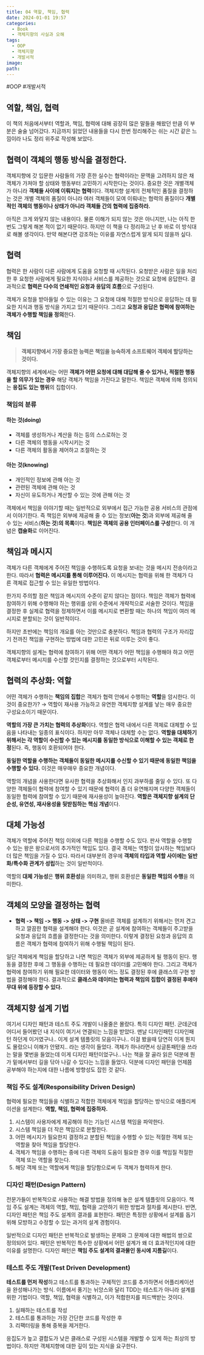 ```yaml
---
title: 04 역할, 책임, 협력
date: 2024-01-01 19:57
categories:
  - Book
  - 객체지향의 사실과 오해
tags:
  - OOP
  - 객체지향
  - 개발서적
image: 
path:
---
```

#OOP #개발서적 

## 역할, 책임, 협력
이 책의 처음에서부터 역할과, 책임, 협력에 대해 굉장히 많은 말들을 해왔던 만큼 이 부분은 술술 넘어갔다. 지금까지 읽었던 내용들을 다시 한번 정리해주는 쉬는 시간 같은 느낌이라 나도 정리 위주로 작성해 보았다.

## 협력이 객체의 행동 방식을 결정한다.
객체지향에 갓 입문한 사람들의 가장 흔한 실수는 협력이라는 문맥을 고려하지 않은 채 객체가 가져야 할 상태와 행동부터 고민하기 시작한다는 것이다. 중요한 것은 개별객체가 아니라 **객체들 사이에 이뤄지는 협력**이다. 객체지향 설계의 전체적인 품질을 결정하는 것은 개별 객체의 품질이 아니라 여러 객체들이 모여 이뤄내는 협력의 품질이다
**개별적인 객체의 행동이나 상태가 아니라 객체들 간의 협력에 집중하라.**

아직은 크게 와닿지 않는 내용이다. 물론 이해가 되지 않는 것은 아니지만, 나는 아직 한번도 그렇게 해본 적이 없기 때문이다. 하지만 이 책을 다 정리하고 난 후 바로 이 방식대로 해볼 생각이다. 만약 해본다면 강조하는 이유를 자연스럽게 알게 되지 않을까 싶다.

## 협력
협력은 한 사람이 다른 사람에게 도움을 요청할 때 시작된다. 요청받은 사람은 일을 처리한 후 요청한 사람에게 필요한 지식이나 서비스를 제공하는 것으로 요청에 응답한다.
결과적으로 **협력은 다수의 연쇄적인 요청과 응답의 흐름**으로 구성된다.

객체가 요청을 받아들일 수 있는 이유는 그 요청에 대해 적절한 방식으로 응답하는 데 필요한 지식과 행동 방식을 가지고 있기 때문이다. 그리고 **요청과 응답은 협력에 참여하는 객체가 수행할 책임을 정의**한다.

## 책임
> **객체지향에서 가장 중요한 능력은 책임을 능숙하게 소프트웨어 객체에 할당하는 것이다.** 

객체지향의 세계에서는 어떤 **객체가 어떤 요청에 대해 대답해 줄 수 있거나, 적절한 행동을 할 의무가 있는 경우** 해당 객체가 책임을 가진다고 말한다. 책임은 객체에 의해 정의되는 **응집도 있는 행위**의 집합이다.

### 책임의 분류
#### 하는 것(doing)
+ 객체를 생성하거나 계산을 하는 등의 스스로하는 것
+ 다른 객체의 행동을 시작시키는 것
+ 다른 객체의 활동을 제어하고 조절하는 것
#### 아는 것(knowing)
+ 개인적인 정보에 관해 아는 것
+ 관련된 객체에 관해 아는 것
+ 자신이 유도하거나 계산할 수 있는 것에 관해 아는 것

객체에서 책임을 이야기할 때는 일반적으로 외부에서 접근 가능한 공용 서비스의 관점에서 이야기한다. 즉 책임은 외부에 제공해 줄 수 있는 정보(**아는 것**)과 외부에 제공해 줄 수 있는 서비스(**하는 것**)**의 목록**이다.
**책임은 객체의 공용 인터페이스를 구성**한다. 이 개념은 **캡슐화**로 이어진다.

## 책임과 메시지
객체가 다른 객체에게 주어진 책임을 수행하도록 요청을 보내는 것을 메시지 전송이라고 한다. 따라서 **협력은 메시지를 통해 이루어진다.** 이 메시지는 협력을 위해 한 객체가 다른 객체로 접근할 수 있는 유일한 방법이다.

한가지 주의할 점은 책임과 메시지의 수준이 같지 않다는 점이다. 책임은 객체가 협력에 참여하기 위해 수행해야 하는 행위를 상위 수준에서 개략적으로 서술한 것이다. 책임을 결정한 후 실제로 협력을 정제하면서 이를 메시지로 변환할 때는 하나의 책임이 여러 메시지로 분할되는 것이 일반적이다.

하지만 초반에는 책임의 개요를 아는 것만으로 충분하다. 책임과 협력의 구조가 자리잡기 전까진 책임을 구현하는 방법에 대한 고민은 뒤로 미루는 것이 좋다.

객체지향의 설계는 협력에 참여하기 위해 어떤 객체가 어떤 책임을 수행해야 하고 어떤 객체로부터 메시지를 수신할 것인지를 결정하는 것으로부터 시작된다.

## 협력의 추상화: 역할
어떤 객체가 수행하는 **책임의 집합**은 객체가 협력 안에서 수행하는 **역할**을 암시한다. 이것이 중요한가?
→ 역할이 재사용 가능하고 유연한 객체지향 설계를 낳는 매우 중요한 구성요소이기 때문이다.

**역할의 가장 큰 가치는 협력의 추상화**이다. 역할은 협력 내에서 다른 객체로 대체할 수 있음을 나타내는 일종의 표식이다. 하지만 아무 객체나 대체할 수는 없다. **역할을 대체하기 위해서는 각 역할이 수신할 수 있는 메시지를 동일한 방식으로 이해할 수 있는 객체로 한정**된다. 즉, 행동이 호환되어야 한다.

>
**동일한 역할을 수행하는 객체들이 동일한 메시지를 수신할 수 있기 때문에 동일한 책임을 수행할 수 있다.** 이것은 매우매우 중요한 개념이다.

역할의 개념을 사용한다면 유사한 협력을 추상화해서 인지 과부하를 줄일 수 있다. 또 다양한 객체들이 협력에 참여할 수 있기 때문에 협력이 좀 더 유연해지며 다양한 객체들이 동일한 협력에 참여할 수 있기 때문에 재사용성이 높아진다.
**역할은 객체지향 설계의 단순성, 유연성, 재사용성을 뒷받침하는 핵심 개념**이다.

## 대체 가능성
객체가 역할에 주어진 책임 이외에 다른 책임을 수행할 수도 있다. 판사 역할을 수행할 수 있는 왕은 왕으로서의 추가적인 책임도 있다. 결국 객체는 역할이 암시하는 책임보다 더 많은 책임을 가질 수 있다. 따라서 대부분의 경우에 **객체의 타입과 역할 사이에는 일반화/특수화 관계가 성립**하는 것이 일반적이다.

역할의 **대체 가능성**은 **행위 호환성**을 의미하고, 행위 호환성은 **동일한 책임의 수행**을 의미한다.

## 객체의 모양을 결정하는 협력
+ **협력 -> 책임 -> 행동 -> 상태 -> 구현**
올바른 객체를 설계하기 위해서는 먼저 견고하고 깔끔한 협력을 설계해야 한다. 이것은 곧 설계에 참여하는 객체들이 주고받을 요청과 응답의 흐름을 결정한다는 것을 의미한다. 이렇게 결정된 요청과 응답의 흐름은 객체가 협력에 참여하기 위해 수행될 책임이 된다.

일단 객체에게 책임을 할당하고 나면 책임은 객체가 외부에 제공하게 될 행동이 된다. 행동을 결정한 후에 그 행동을 수행하는 데 필요한 데이터를 고민해야 한다. 그리고 객체가 협력에 참여하기 위해 필요한 데이터와 행동이 어느 정도 결정된 후에 클래스의 구현 방법을 결정해야 한다.
결과적으로 **클래스와 데이터는 협력과 책임의 집합이 결정된 후에야 무대 위에 등장할 수 있다.**

## 객체지향 설계 기법
여기서 디자인 패턴과 테스트 주도 개발이 나올줄은 몰랐다. 특히 디자인 패턴. 군데군데 어디서 들어봤던 내 지식이 여기서 연결되는 느낌을 받았다. 맨날 디자인패턴 디자인패턴 하던게 이거였구나.. 이게 설계 템플릿의 모음이구나.. 이걸 봤을때 당연히 이게 뭔지도 몰랐으니 이해가 안됐지.. 라는 생각이 들었다. 객체가 하나라면서 싱글톤패턴을 쓰라는 말을 몇번을 들었는데 이게 디자인 패턴이었구나.. 나는 책을 잘 골라 읽은 덕분에 뭔가 밑에서부터 길을 닦아 나갈 수 있다는 느낌을 들었다. 덕분에 디자인 패턴을 언제쯤 공부해야 하는지에 대한 나름에 방향성도 잡힌 것 같다.
### 책임 주도 설계(Responsibility Driven Design)
협력에 필요한 책임들을 식별하고 적합한 객체에게 책임을 할당하는 방식으로 애플리케이션을 설계한다.
**역할, 책임, 협력에 집중하자.**

>
1. 시스템이 사용자에게 제공해야 하는 기능인 시스템 책임을 파악한다.
2. 시스템 책임을 더 작은 책임으로 분할한다.
3. 어떤 메시지가 필요한지 결정하고 분할된 책임을 수행할 수 있는 적절한 객체 또는 역할을 찾아 책임을 할당한다.
4. 객체가 책임을 수행하는 중에 다른 객체의 도움이 필요한 경우 이를 책임질 적절한 객체 또는 역할을 찾는다.
5. 해당 객체 또는 역할에게 책임을 할당함으로써 두 객체가 협력하게 한다.
### 디자인 패턴(Design Pattern)
전문가들이 반복적으로 사용하는 해결 방법을 정의해 놓은 설계 템플릿의 모음이다.
책임 주도 설계는 객체의 역할, 책임, 협력을 고안하기 위한 방법과 절차를 제시한다. 반면, 디자인 패턴은 책임 주도 설계의 결과를 표현한다. 패턴은 특정한 상황에서 설계를 돕기 위해 모방하고 수정할 수 있는 과거의 설계 경험이다.

일반적으로 디자인 패턴은 반복적으로 발생하는 문제와 그 문제에 대한 해법의 쌍으로 정의되어 있다. 패턴은 반복적인 특수한 상황에서 어떤 설계가 왜 더 효과적인지에 대한 이유를 설명한다. 디자인 패턴은 **책임 주도 설계의 결과물인 동시에 지름길**이다.
### 테스트 주도 개발(Test Driven Development)
**테스트를 먼저 작성**하고 테스트를 통과하는 구체적인 코드를 추가하면서 어플리케이션을 완성해나가는 방식. 이름에서 풍기는 뉘앙스와 달리 TDD는 테스트가 아니라 설계를 위한 기법이다. 역할, 책임, 협력을 식별하고, 이가 적합한지를 피드백받는 것이다.

>
1. 실패하는 테스트를 작성
3. 테스트를 통과하는 가장 간단한 코드를 작성한 후
3. 리팩터링을 통해 중복을 제거한다.

응집도가 높고 결합도가 낮은 클래스로 구성된 시스템을 개발할 수 있게 하는 최상의 방법이다. 하지만 객체지향에 대한 깊이 있는 지식을 요구한다.